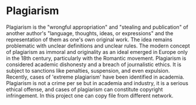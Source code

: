 # Plagiarism
Plagiarism is the "wrongful appropriation" and "stealing and publication" of another author's "language, thoughts, ideas, or expressions" and the representation of them as one's own original work. The idea remains problematic with unclear definitions and unclear rules. The modern concept of plagiarism as immoral and originality as an ideal emerged in Europe only in the 18th century, particularly with the Romantic movement.  Plagiarism is considered academic dishonesty and a breach of journalistic ethics. It is subject to sanctions like penalties, suspension, and even expulsion. Recently, cases of 'extreme plagiarism' have been identified in academia. Plagiarism is not a crime per se but in academia and industry, it is a serious ethical offense, and cases of plagiarism can constitute copyright infringement. In this project one can copy file from different network.
